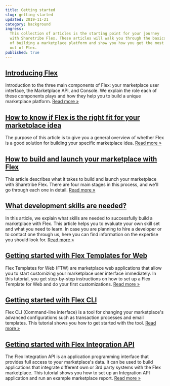 ```yaml
---
title: Getting started
slug: getting-started
updated: 2019-11-21
category: background
ingress:
  This collection of articles is the starting point for your journey
  with Sharetribe Flex. These articles will walk you through the basics
  of building a marketplace platform and show you how you get the most
  out of Flex.
published: true
---
```


## [Introducing Flex](/introduction/introducing-flex/)

Introduction to the three main components of Flex: your marketplace user
interface, the Marketplace API, and Console. We explain the role each of
these components plays and how they help you to build a unique
marketplace platform. [Read more »](/introduction/introducing-flex/)

## [How to know if Flex is the right fit for your marketplace idea](/introduction/is-flex-right-for-you/)

The purpose of this article is to give you a general overview of whether
Flex is a good solution for building your specific marketplace idea.
[Read more »](/introduction/is-flex-right-for-you/)

## [How to build and launch your marketplace with Flex](/introduction/how-to-build-and-launch-with-flex/)

This article describes what it takes to build and launch your
marketplace with Sharetribe Flex. There are four main stages in this
process, and we'll go through each one in detail.
[Read more »](/introduction/how-to-build-and-launch-with-flex/)

## [What development skills are needed?](/introduction/development-skills/)

In this article, we explain what skills are needed to successfully build
a marketplace with Flex. This article helps you to evaluate your own
skill set and what you need to learn. In case you are planning to hire a
developer or to contact one through us, here you can find information on
the expertise you should look for.
[Read more »](/introduction/development-skills/)

## [Getting started with Flex Templates for Web](/introduction/getting-started-with-ftw-daily/)

Flex Templates for Web (FTW) are marketplace web applications that allow
you to start customizing your marketplace user interface immediately. In
this tutorial, you get step-by-step instructions on how to set up a Flex
Template for Web and do your first customizations.
[Read more »](/introduction/getting-started-with-ftw-daily/)

## [Getting started with Flex CLI](/flex-cli/getting-started-with-flex-cli/)

Flex CLI (Command-line interface) is a tool for changing your
marketplace's advanced configurations such as transaction processes and
email templates. This tutorial shows you how to get started with the
tool. [Read more »](/flex-cli/getting-started-with-flex-cli/)

## [Getting started with Flex Integration API](/integrations/getting-started-with-integration-api/)

The Flex Integration API is an application programming interface that
provides full access to your marketplace's data. It can be used to build
applications that integrate different own or 3rd party systems with the
Flex marketplace. This tutorial shows you how to set up an Integration
API application and run an example marketplace report.
[Read more »](/integrations/getting-started-with-integration-api/)
